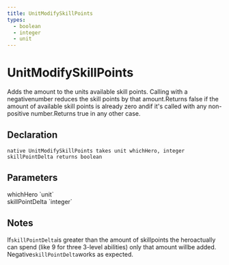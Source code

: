 ```yaml
---
title: UnitModifySkillPoints
types:
  - boolean
  - integer
  - unit
---
```


# UnitModifySkillPoints
Adds the amount to the units available skill points. Calling with a negativenumber reduces the skill points by that amount.Returns false if the amount of available skill points is already zero andif it's called with any non-positive number.Returns true in any other case.

## Declaration

```
native UnitModifySkillPoints takes unit whichHero, integer skillPointDelta returns boolean
```

## Parameters
<dl>
  <dt>whichHero `unit`</dt>
  <dd></dd>

  <dt>skillPointDelta `integer`</dt>
  <dd></dd>
</dl>

## Notes 
If`skillPointDelta`is greater than the amount of skillpoints the heroactually can spend (like 9 for three 3-level abilities) only that amount willbe added. Negative`skillPointDelta`works as expected.